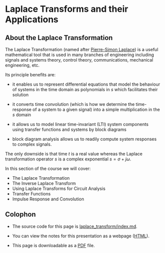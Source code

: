 # Laplace Transforms and their Applications

## About the Laplace Transformation

The Laplace Transformation (named after [Pierre-Simon Laplace](http://en.wikipedia.org/wiki/Pierre-Simon_Laplace)) is a useful mathematical tool that is used in many branches of engineering including signals and systems theory, control theory, communications, mechanical engineering, etc. 

Its principle benefits are: 

* it enables us to represent differential equations that model the behaviour of systems in the time domain as polynomials in $s$ which facilitates their solution

* it converts time convolution (which is how we determine the time-response of a system to a given signal) into a simple multiplication in the $s$ domain

* it allows us to model linear time-invariant (LTI) system components using transfer functions and systems by block diagrams

* block diagram analysis allows us to readily compute system responses to complex signals.

The only downside is that time $t$ is a real value whereas the Laplace transformation operator $s$ is a complex exponential $s = \sigma + j\omega$.

In this section of the course we will cover:

* The Laplace Transformation
* The Inverse Laplace Transform
* Using Laplace Transforms for Circuit Analysis
* Transfer Functions
* Impulse Response and Convolution

## Colophon

* The source code for this page is [laplace_transform/index.md](https://github.com/cpjobling/eg-247-textbook/blob/master/laplace_transform/index.md).

* You can view the notes for this presentation as a webpage ([HTML](https://cpjobling.github.io/eg-247-textbook/laplace_transform/index.html)). 

* This page is downloadable as a [PDF](https://cpjobling.github.io/eg-247-textbook/laplace_transform/laplace_transform.pdf) file. 

